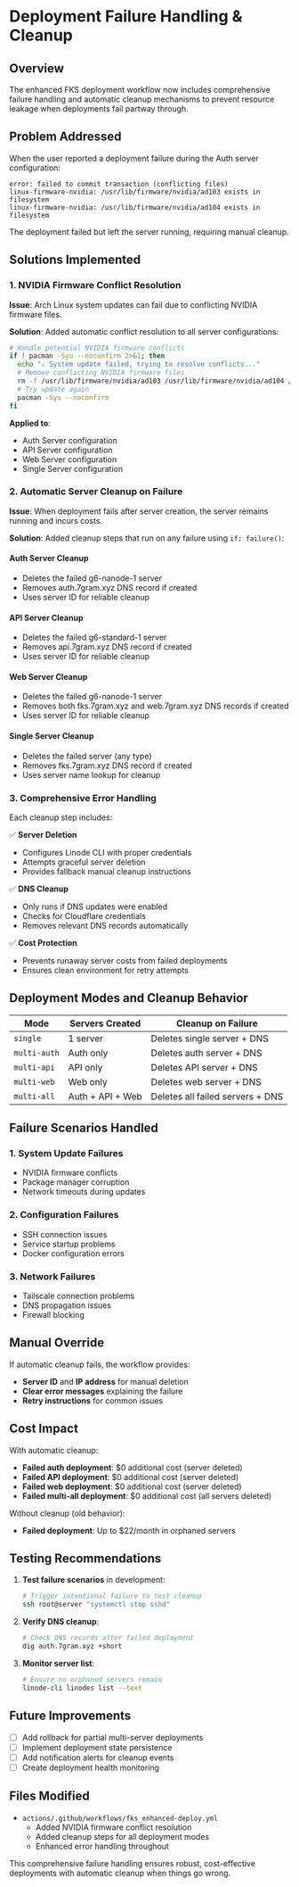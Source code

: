 # Deployment Failure Handling & Cleanup

## Overview

The enhanced FKS deployment workflow now includes comprehensive failure handling and automatic cleanup mechanisms to prevent resource leakage when deployments fail partway through.

## Problem Addressed

When the user reported a deployment failure during the Auth server configuration:

```
error: failed to commit transaction (conflicting files)
linux-firmware-nvidia: /usr/lib/firmware/nvidia/ad103 exists in filesystem
linux-firmware-nvidia: /usr/lib/firmware/nvidia/ad104 exists in filesystem
```

The deployment failed but left the server running, requiring manual cleanup.

## Solutions Implemented

### 1. NVIDIA Firmware Conflict Resolution

**Issue**: Arch Linux system updates can fail due to conflicting NVIDIA firmware files.

**Solution**: Added automatic conflict resolution to all server configurations:

```bash
# Handle potential NVIDIA firmware conflicts
if ! pacman -Syu --noconfirm 2>&1; then
  echo "⚠️ System update failed, trying to resolve conflicts..."
  # Remove conflicting NVIDIA firmware files
  rm -f /usr/lib/firmware/nvidia/ad103 /usr/lib/firmware/nvidia/ad104 /usr/lib/firmware/nvidia/ad106 /usr/lib/firmware/nvidia/ad107 2>/dev/null || true
  # Try update again
  pacman -Syu --noconfirm
fi
```

**Applied to**:
- Auth Server configuration
- API Server configuration
- Web Server configuration  
- Single Server configuration

### 2. Automatic Server Cleanup on Failure

**Issue**: When deployment fails after server creation, the server remains running and incurs costs.

**Solution**: Added cleanup steps that run on any failure using `if: failure()`:

#### Auth Server Cleanup
- Deletes the failed g6-nanode-1 server
- Removes auth.7gram.xyz DNS record if created
- Uses server ID for reliable cleanup

#### API Server Cleanup
- Deletes the failed g6-standard-1 server
- Removes api.7gram.xyz DNS record if created
- Uses server ID for reliable cleanup

#### Web Server Cleanup
- Deletes the failed g6-nanode-1 server
- Removes both fks.7gram.xyz and web.7gram.xyz DNS records if created
- Uses server ID for reliable cleanup

#### Single Server Cleanup
- Deletes the failed server (any type)
- Removes fks.7gram.xyz DNS record if created
- Uses server name lookup for cleanup

### 3. Comprehensive Error Handling

Each cleanup step includes:

✅ **Server Deletion**
- Configures Linode CLI with proper credentials
- Attempts graceful server deletion
- Provides fallback manual cleanup instructions

✅ **DNS Cleanup**  
- Only runs if DNS updates were enabled
- Checks for Cloudflare credentials
- Removes relevant DNS records automatically

✅ **Cost Protection**
- Prevents runaway server costs from failed deployments
- Ensures clean environment for retry attempts

## Deployment Modes and Cleanup Behavior

| Mode | Servers Created | Cleanup on Failure |
|------|----------------|-------------------|
| `single` | 1 server | Deletes single server + DNS |
| `multi-auth` | Auth only | Deletes auth server + DNS |
| `multi-api` | API only | Deletes API server + DNS |
| `multi-web` | Web only | Deletes web server + DNS |
| `multi-all` | Auth + API + Web | Deletes all failed servers + DNS |

## Failure Scenarios Handled

### 1. System Update Failures
- NVIDIA firmware conflicts
- Package manager corruption
- Network timeouts during updates

### 2. Configuration Failures
- SSH connection issues
- Service startup problems
- Docker configuration errors

### 3. Network Failures
- Tailscale connection problems
- DNS propagation issues
- Firewall blocking

## Manual Override

If automatic cleanup fails, the workflow provides:

- **Server ID** and **IP address** for manual deletion
- **Clear error messages** explaining the failure
- **Retry instructions** for common issues

## Cost Impact

With automatic cleanup:
- **Failed auth deployment**: $0 additional cost (server deleted)
- **Failed API deployment**: $0 additional cost (server deleted)  
- **Failed web deployment**: $0 additional cost (server deleted)
- **Failed multi-all deployment**: $0 additional cost (all servers deleted)

Without cleanup (old behavior):
- **Failed deployment**: Up to $22/month in orphaned servers

## Testing Recommendations

1. **Test failure scenarios** in development:
   ```bash
   # Trigger intentional failure to test cleanup
   ssh root@server "systemctl stop sshd"
   ```

2. **Verify DNS cleanup**:
   ```bash
   # Check DNS records after failed deployment
   dig auth.7gram.xyz +short
   ```

3. **Monitor server list**:
   ```bash
   # Ensure no orphaned servers remain
   linode-cli linodes list --text
   ```

## Future Improvements

- [ ] Add rollback for partial multi-server deployments
- [ ] Implement deployment state persistence
- [ ] Add notification alerts for cleanup events
- [ ] Create deployment health monitoring

## Files Modified

- `actions/.github/workflows/fks_enhanced-deploy.yml`
  - Added NVIDIA firmware conflict resolution
  - Added cleanup steps for all deployment modes
  - Enhanced error handling throughout

This comprehensive failure handling ensures robust, cost-effective deployments with automatic cleanup when things go wrong.
